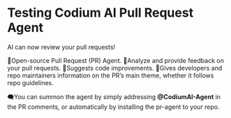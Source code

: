 # Testing Codium AI Pull Request Agent 
AI can now review your pull requests!

🚀Open-source Pull Request (PR) Agent.
🚀Analyze and provide feedback on your pull requests.
🚀Suggests code improvements.
🚀Gives developers and repo maintainers information on the PR’s main
  theme, whether it follows repo guidelines.

🗨️You can summon the agent by simply addressing **@CodiumAI-Agent** in the PR comments,
 or automatically by installing the pr-agent to your repo.

